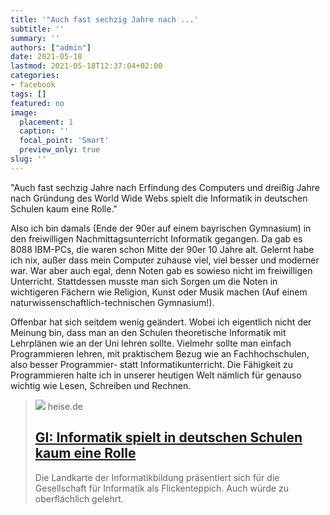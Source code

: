 ```yaml
---
title: '"Auch fast sechzig Jahre nach ...'
subtitle: ''
summary: ''
authors: ["admin"]
date: 2021-05-18
lastmod: 2021-05-18T12:37:04+02:00
categories:
- facebook
tags: []
featured: no
image:
  placement: 1
  caption: ''
  focal_point: 'Smart'
  preview_only: true
slug: ''
---
```

"Auch fast sechzig Jahre nach Erfindung des Computers und dreißig Jahre nach Gründung des World Wide Webs spielt die Informatik in deutschen Schulen kaum eine Rolle."

Also ich bin damals (Ende der 90er auf einem bayrischen Gymnasium) in den freiwilligen Nachmittagsunterricht Informatik gegangen. Da gab es 8088 IBM-PCs, die waren schon Mitte der 90er 10 Jahre alt. Gelernt habe ich nix, außer dass mein Computer zuhause viel, viel besser und moderner war. War aber auch egal, denn Noten gab es sowieso nicht im freiwilligen Unterricht. Stattdessen musste man sich Sorgen um die Noten in wichtigeren Fächern wie Religion, Kunst oder Musik machen (Auf einem naturwissenschaftlich-technischen Gymnasium!). 

Offenbar hat sich seitdem wenig geändert. Wobei ich eigentlich nicht der Meinung bin, dass man an den Schulen theoretische Informatik mit Lehrplänen wie an der Uni lehren sollte. Vielmehr sollte man einfach Programmieren lehren, mit praktischem Bezug wie an Fachhochschulen, also besser Programmier- statt Informatikunterricht. Die Fähigkeit zu Programmieren halte ich in unserer heutigen Welt nämlich für genauso wichtig wie Lesen, Schreiben und Rechnen.
> [![](https://heise.cloudimg.io/bound/1200x1200/q85.png-lossy-85.webp-lossy-85.foil1/_www-heise-de_/imgs/18/3/0/7/2/1/0/1/informatik-e86bc10ddca62041.jpeg)](https://www.heise.de/news/GI-Informatik-spielt-in-deutschen-Schulen-keine-Rolle-5988207.html)
> heise.de
> ## [GI: Informatik spielt in deutschen Schulen kaum eine Rolle](https://www.heise.de/news/GI-Informatik-spielt-in-deutschen-Schulen-keine-Rolle-5988207.html)
>
>Die Landkarte der Informatikbildung präsentiert sich für die Gesellschaft für Informatik als Flickenteppich. Auch würde zu oberflächlich gelehrt.

